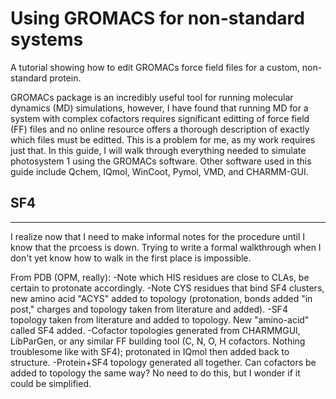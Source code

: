 # Using GROMACS for non-standard systems
A tutorial showing how to edit GROMACs force field files for a custom, non-standard protein.

GROMACs package is an incredibly useful tool for running molecular dynamics (MD) simulations, however, I have found that running MD for a system with complex cofactors requires significant editting of force field (FF) files and no online resource offers a thorough description of exactly which files must be editted. This is a problem for me, as my work requires just that. In this guide, I will walk through everything needed to simulate photosystem 1 using the GROMACs software. Other software used in this guide include Qchem, IQmol, WinCoot, Pymol, VMD, and CHARMM-GUI. 
## SF4 


********
I realize now that I need to make informal notes for the procedure until I know that the prcoess is down. Trying to write a formal walkthrough when I don't yet know how to walk in the first place is impossible.

From PDB (OPM, really): 
-Note which HIS residues are close to CLAs, be certain to protonate accordingly.
-Note CYS residues that bind SF4 clusters, new amino acid "ACYS" added to topology (protonation, bonds added "in post," charges and topology taken from literature and added).
-SF4 topology taken from literature and added to topology. New "amino-acid" called SF4 added.
-Cofactor topologies generated from CHARMMGUI, LibParGen, or any similar FF building tool (C, N, O, H cofactors. Nothing troublesome like with SF4); protonated in IQmol then added back to structure.
-Protein+SF4 topology generated all together. Can cofactors be added to topology the same way? No need to do this, but I wonder if it could be simplified.


